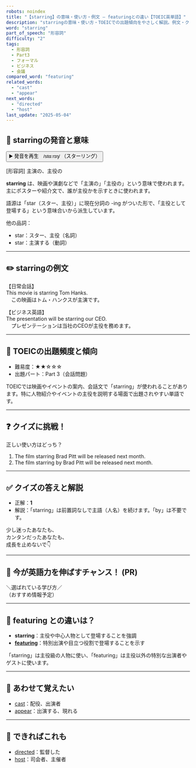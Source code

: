 ```yaml
---
robots: noindex
title: "【starring】の意味・使い方・例文 ― featuringとの違い【TOEIC英単語】"
description: "starringの意味・使い方・TOEICでの出題傾向をやさしく解説。例文・クイズ付きでfeaturingとの違いもわかりやすく学べます。"
word: "starring"
part_of_speech: "形容詞"
difficulty: "2"
tags:
  - 形容詞
  - Part3
  - フォーマル
  - ビジネス
  - 会議
compared_word: "featuring"
related_words:
  - "cast"
  - "appear"
next_words:
  - "directed"
  - "host"
last_update: "2025-05-04"
---
```


## 🔰 starringの発音と意味

<button class="play-audio" onclick="playTTS('starring')">
  <span class="play-audio-main">
    ▶️ 発音を再生　/stɑːrɪŋ/
  </span>
  <span class="play-audio-sub">
    （スターリング）
  </span>
</button>

[形容詞] 主演の、主役の

**starring** は、映画や演劇などで「主演の」「主役の」という意味で使われます。主にポスターや紹介文で、誰が主役かを示すときに使われます。

語源は「star（スター、主役）」に現在分詞の -ing がついた形で、「主役として登場する」という意味合いから派生しています。

他の品詞：  
- star：スター、主役（名詞）
- star：主演する（動詞）

---

## ✏️ starringの例文

【日常会話】  
This movie is starring Tom Hanks.  
　この映画はトム・ハンクスが主演です。

【ビジネス英語】  
The presentation will be starring our CEO.  
　プレゼンテーションは当社のCEOが主役を務めます。

---

## 🎯 TOEICの出題頻度と傾向

- 難易度：★★☆☆☆
- 出題パート：Part 3（会話問題）

TOEICでは映画やイベントの案内、会話文で「starring」が使われることがあります。特に人物紹介やイベントの主役を説明する場面で出題されやすい単語です。

---

## ❓ クイズに挑戦！

正しい使い方はどっち？

1. The film starring Brad Pitt will be released next month.  
2. The film starring by Brad Pitt will be released next month.

---

## ✅ クイズの答えと解説

- 正解：**1**
- 解説：「starring」は前置詞なしで主語（人名）を続けます。「by」は不要です。

少し迷ったあなたも、  
カンタンだったあなたも、  
成長を止めないで👇️

---

## 🚀 今が英語力を伸ばすチャンス！ (PR)

<div class="info-center">
＼選ばれている学び方／<br>  
（おすすめ情報予定）
</div>

---

## 🤔  featuring との違いは？

- **starring**：主役や中心人物として登場することを強調
- **[featuring](/featuring)**：特別出演や目立つ役割で登場することを示す

「starring」は主役級の人物に使い、「featuring」は主役以外の特別な出演者やゲストに使います。

---

## 🧩 あわせて覚えたい

- [cast](/cast)：配役、出演者
- [appear](/appear)：出演する、現れる

---

## 📖 できればこれも

- [directed](/directed)：監督した
- [host](/host)：司会者、主催者

<!-- cvid: aid22_bid31 -->

